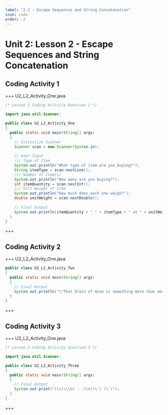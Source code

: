 ```yaml
---
label: "2.2 - Escape Sequences and String Concatenation"
icon: code
order: -2
---
```


# Unit 2: Lesson 2 - Escape Sequences and String Concatenation

## Coding Activity 1
+++ U2_L2_Activity_One.java
```java
/* Lesson 2 Coding Activity Question 1 */

import java.util.Scanner;

public class U2_L2_Activity_One
{
  public static void main(String[] args)
  {
    // Initialize Scanner
    Scanner scan = new Scanner(System.in);
    
    // User Input
    /// Type of Item
    System.out.println("What type of item are you buying?");
    String itemType = scan.nextLine();
    /// Number of Item(s)
    System.out.println("How many are you buying?");
    int itemQuantity = scan.nextInt();
    /// Unit Weight of Item
    System.out.println("How much does each one weigh?");
    double unitWeight = scan.nextDouble();
    
    // Final Output
    System.out.println(itemQuantity + " " + itemType + " at " + unitWeight + " pounds each will weigh " + (unitWeight * itemQuantity) + " pounds total");
  }
}
```
+++

## Coding Activity 2
+++ U2_L2_Activity_One.java
```java
public class U2_L2_Activity_Two
{
  public static void main(String[] args)
  {
    // Final Output
    System.out.println("\"That brain of mine is something more than merely mortal; as time will show.\"\nAda Lovelace\nThe first computer programmer");
  }
}
```
+++

## Coding Activity 3
+++ U2_L2_Activity_One.java
```java
/* Lesson 2 Coding Activity Question 3 */

import java.util.Scanner;

public class U2_L2_Activity_Three
{
  public static void main(String[] args)
  {
    // Final Output
    System.out.print("(\\(\\\n( - -)\n((\') (\')");
  }
}
```
+++
